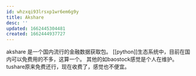```yaml
---
id: whzxqi93lrsxp1wr6em6g9y
title: Akshare
desc: ''
updated: 1662445304481
created: 1662444937727
---
```

akshare 是一个国内流行的金融数据获取包。
[[python]]生态系统中，目前在国内可以免费用的不多，这算一个。
其他的如baostock感觉是个人在维护。
tushare原来免费还行，现在收费了，感觉也不便宜。